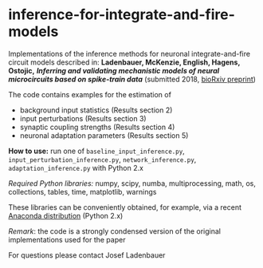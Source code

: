 # inference-for-integrate-and-fire-models

Implementations of the inference methods for neuronal integrate-and-fire circuit models described in: __Ladenbauer, McKenzie, English, Hagens, Ostojic,__ ___Inferring and validating mechanistic models of neural microcircuits based on spike-train data___ (submitted 2018, [bioRxiv preprint](https://www.biorxiv.org/content/early/2018/02/07/261016))

The code contains examples for the estimation of 

- background input statistics (Results section 2)
- input perturbations (Results section 3)
- synaptic coupling strengths (Results section 4)
- neuronal adaptation parameters (Results section 5)

__How to use:__ 
run one of `baseline_input_inference.py`, `input_perturbation_inference.py`, `network_inference.py`, `adaptation_inference.py` with Python 2.x

_Required Python libraries:_ 
numpy, scipy, numba, multiprocessing, math, os, collections, tables, time, matplotlib, warnings

These libraries can be conveniently obtained, for example, via a recent [Anaconda distribution](https://www.anaconda.com/download/) (Python 2.x)

_Remark_: the code is a strongly condensed version of the original implementations used for the paper

For questions please contact Josef Ladenbauer
